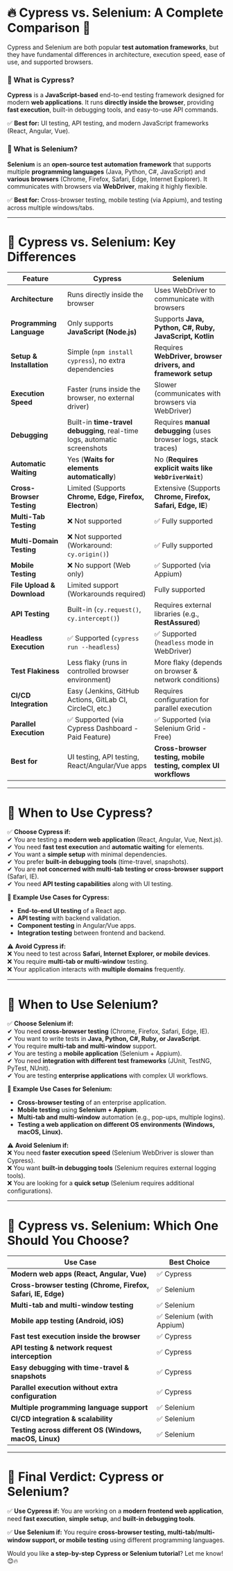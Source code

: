 # **🔥 Cypress vs. Selenium: A Complete Comparison 🚀**  

Cypress and Selenium are both popular **test automation frameworks**, but they have fundamental differences in architecture, execution speed, ease of use, and supported browsers.  

### **📌 What is Cypress?**  
**Cypress** is a **JavaScript-based** end-to-end testing framework designed for modern **web applications**. It runs **directly inside the browser**, providing **fast execution**, built-in debugging tools, and easy-to-use API commands.  

✅ **Best for:** UI testing, API testing, and modern JavaScript frameworks (React, Angular, Vue).  

### **📌 What is Selenium?**  
**Selenium** is an **open-source test automation framework** that supports multiple **programming languages** (Java, Python, C#, JavaScript) and **various browsers** (Chrome, Firefox, Safari, Edge, Internet Explorer). It communicates with browsers via **WebDriver**, making it highly flexible.  

✅ **Best for:** Cross-browser testing, mobile testing (via Appium), and testing across multiple windows/tabs.  

---

# **📌 Cypress vs. Selenium: Key Differences**  

| Feature | **Cypress** | **Selenium** |
|---------|------------|-------------|
| **Architecture** | Runs directly inside the browser | Uses WebDriver to communicate with browsers |
| **Programming Language** | Only supports **JavaScript (Node.js)** | Supports **Java, Python, C#, Ruby, JavaScript, Kotlin** |
| **Setup & Installation** | Simple (`npm install cypress`), no extra dependencies | Requires **WebDriver, browser drivers, and framework setup** |
| **Execution Speed** | Faster (runs inside the browser, no external driver) | Slower (communicates with browsers via WebDriver) |
| **Debugging** | Built-in **time-travel debugging**, real-time logs, automatic screenshots | Requires **manual debugging** (uses browser logs, stack traces) |
| **Automatic Waiting** | Yes (**Waits for elements automatically**) | No (**Requires explicit waits like `WebDriverWait`**) |
| **Cross-Browser Testing** | Limited (Supports **Chrome, Edge, Firefox, Electron**) | Extensive (Supports **Chrome, Firefox, Safari, Edge, IE**) |
| **Multi-Tab Testing** | ❌ Not supported | ✅ Fully supported |
| **Multi-Domain Testing** | ❌ Not supported (Workaround: `cy.origin()`) | ✅ Fully supported |
| **Mobile Testing** | ❌ No support (Web only) | ✅ Supported (via Appium) |
| **File Upload & Download** | Limited support (Workarounds required) | Fully supported |
| **API Testing** | Built-in (`cy.request()`, `cy.intercept()`) | Requires external libraries (e.g., **RestAssured**) |
| **Headless Execution** | ✅ Supported (`cypress run --headless`) | ✅ Supported (`headless` mode in WebDriver) |
| **Test Flakiness** | Less flaky (runs in controlled browser environment) | More flaky (depends on browser & network conditions) |
| **CI/CD Integration** | Easy (Jenkins, GitHub Actions, GitLab CI, CircleCI, etc.) | Requires configuration for parallel execution |
| **Parallel Execution** | ✅ Supported (via Cypress Dashboard - Paid Feature) | ✅ Supported (via Selenium Grid - Free) |
| **Best for** | UI testing, API testing, React/Angular/Vue apps | **Cross-browser testing, mobile testing, complex UI workflows** |

---

# **📌 When to Use Cypress?**  

✅ **Choose Cypress if:**  
✔ You are testing a **modern web application** (React, Angular, Vue, Next.js).  
✔ You need **fast test execution** and **automatic waiting** for elements.  
✔ You want a **simple setup** with minimal dependencies.  
✔ You prefer **built-in debugging tools** (time-travel, snapshots).  
✔ You are **not concerned with multi-tab testing or cross-browser support** (Safari, IE).  
✔ You need **API testing capabilities** along with UI testing.  

🔹 **Example Use Cases for Cypress:**  
- **End-to-end UI testing** of a React app.  
- **API testing** with backend validation.  
- **Component testing** in Angular/Vue apps.  
- **Integration testing** between frontend and backend.  

⚠ **Avoid Cypress if:**  
❌ You need to test across **Safari, Internet Explorer, or mobile devices**.  
❌ You require **multi-tab or multi-window** testing.  
❌ Your application interacts with **multiple domains** frequently.  

---

# **📌 When to Use Selenium?**  

✅ **Choose Selenium if:**  
✔ You need **cross-browser testing** (Chrome, Firefox, Safari, Edge, IE).  
✔ You want to write tests in **Java, Python, C#, Ruby, or JavaScript**.  
✔ You require **multi-tab and multi-window** support.  
✔ You are testing a **mobile application** (Selenium + Appium).  
✔ You need **integration with different test frameworks** (JUnit, TestNG, PyTest, NUnit).  
✔ You are testing **enterprise applications** with complex UI workflows.  

🔹 **Example Use Cases for Selenium:**  
- **Cross-browser testing** of an enterprise application.  
- **Mobile testing** using **Selenium + Appium**.  
- **Multi-tab and multi-window** automation (e.g., pop-ups, multiple logins).  
- **Testing a web application on different OS environments (Windows, macOS, Linux).**  

⚠ **Avoid Selenium if:**  
❌ You need **faster execution speed** (Selenium WebDriver is slower than Cypress).  
❌ You want **built-in debugging tools** (Selenium requires external logging tools).  
❌ You are looking for a **quick setup** (Selenium requires additional configurations).  

---

# **📌 Cypress vs. Selenium: Which One Should You Choose?**  

| **Use Case** | **Best Choice** |
|-------------|----------------|
| **Modern web apps (React, Angular, Vue)** | ✅ Cypress |
| **Cross-browser testing (Chrome, Firefox, Safari, IE, Edge)** | ✅ Selenium |
| **Multi-tab and multi-window testing** | ✅ Selenium |
| **Mobile app testing (Android, iOS)** | ✅ Selenium (with Appium) |
| **Fast test execution inside the browser** | ✅ Cypress |
| **API testing & network request interception** | ✅ Cypress |
| **Easy debugging with time-travel & snapshots** | ✅ Cypress |
| **Parallel execution without extra configuration** | ✅ Cypress |
| **Multiple programming language support** | ✅ Selenium |
| **CI/CD integration & scalability** | ✅ Selenium |
| **Testing across different OS (Windows, macOS, Linux)** | ✅ Selenium |

---

# **📌 Final Verdict: Cypress or Selenium?**  
✅ **Use Cypress if:** You are working on a **modern frontend web application**, need **fast execution**, **simple setup**, and **built-in debugging tools**.  

✅ **Use Selenium if:** You require **cross-browser testing, multi-tab/multi-window support, or mobile testing** using different programming languages.  

Would you like **a step-by-step Cypress or Selenium tutorial**? Let me know! 😊🔥
